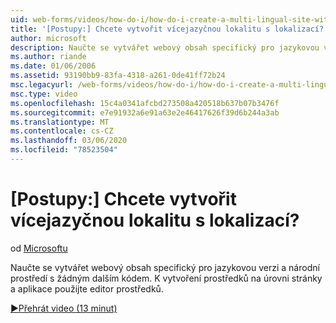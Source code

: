 ```yaml
---
uid: web-forms/videos/how-do-i/how-do-i-create-a-multi-lingual-site-with-localization
title: '[Postupy:] Chcete vytvořit vícejazyčnou lokalitu s lokalizací? | Dokumenty Microsoft'
author: microsoft
description: Naučte se vytvářet webový obsah specifický pro jazykovou verzi a národní prostředí s žádným dalším kódem. Pomocí editoru prostředků vytvořte na úrovni stránky a na úrovni aplikace...
ms.author: riande
ms.date: 01/06/2006
ms.assetid: 93190bb9-83fa-4318-a261-0de41ff72b24
msc.legacyurl: /web-forms/videos/how-do-i/how-do-i-create-a-multi-lingual-site-with-localization
msc.type: video
ms.openlocfilehash: 15c4a0341afcbd273508a420518b637b07b3476f
ms.sourcegitcommit: e7e91932a6e91a63e2e46417626f39d6b244a3ab
ms.translationtype: MT
ms.contentlocale: cs-CZ
ms.lasthandoff: 03/06/2020
ms.locfileid: "78523504"
---
```

# <a name="how-do-i-create-a-multi-lingual-site-with-localization"></a>[Postupy:] Chcete vytvořit vícejazyčnou lokalitu s lokalizací?

od [Microsoftu](https://github.com/microsoft)

Naučte se vytvářet webový obsah specifický pro jazykovou verzi a národní prostředí s žádným dalším kódem. K vytvoření prostředků na úrovni stránky a aplikace použijte editor prostředků.

[&#9654;Přehrát video (13 minut)](https://channel9.msdn.com/Blogs/ASP-NET-Site-Videos/how-do-i-create-a-multi-lingual-site-with-localization)
